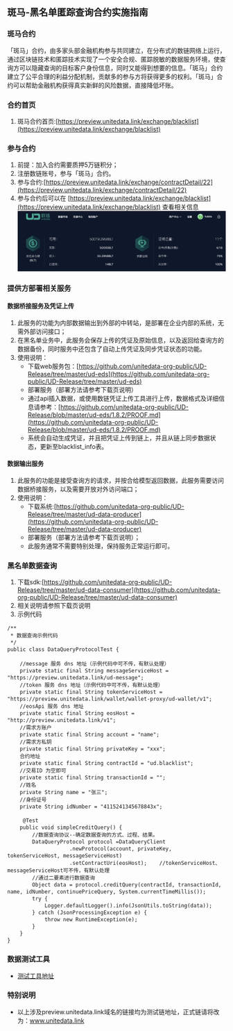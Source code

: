 ## 斑马-黑名单匿踪查询合约实施指南

### 斑马合约
  「斑马」合约，由多家头部金融机构参与共同建立，在分布式的数链网络上运行，通过区块链技术和匿踪技术实现了一个安全合规、匿踪脱敏的数据服务环境，使查询方可以隐藏查询的目标客户身份信息，同时又能得到想要的信息。「斑马」合约建立了公平合理的利益分配机制，贡献多的参与方将获得更多的权利。「斑马」合约可以帮助金融机构获得真实新鲜的风险数据，直接降低坏账。

### 合约首页
1. 斑马合约首页:[https://preview.unitedata.link/exchange/blacklist](https://preview.unitedata.link/exchange/blacklist) 

### 参与合约
1. 前提：加入合约需要质押5万链积分；
2. 注册数链账号，参与「斑马」合约。
3. 参与合约:[https://preview.unitedata.link/exchange/contractDetail/22](https://preview.unitedata.link/exchange/contractDetail/22)
4. 参与合约后可以在 [https://preview.unitedata.link/exchange/blacklist](https://preview.unitedata.link/exchange/blacklist) 查看相关信息
![image](images/banma_quick_start.png)


### 提供方部署相关服务
#### 数据桥接服务及凭证上传
1. 此服务的功能为内部数据输出到外部的中转站，是部署在企业内部的系统，无需外部访问接口；
2. 在黑名单业务中，此服务会保存上传的凭证及原始信息，以及返回给查询方的数据备份，同时服务中还包含了自动上传凭证及同步凭证状态的功能。
3. 使用说明：
	* 下载web服务包：[https://github.com/unitedata-org-public/UD-Release/tree/master/ud-eds](https://github.com/unitedata-org-public/UD-Release/tree/master/ud-eds)
	* 部署服务（部署方法请参考下载页说明）
	* 通过api插入数据，或使用数链凭证上传工具进行上传，数据格式及详细信息请参考：[https://github.com/unitedata-org-public/UD-Release/blob/master/ud-eds/1.8.2/PROOF.md](https://github.com/unitedata-org-public/UD-Release/blob/master/ud-eds/1.8.2/PROOF.md)
	* 系统会自动生成凭证，并且把凭证上传到链上，并且从链上同步数据状态，更新至blacklist_info表。

#### 数据输出服务
1. 此服务的功能是接受查询方的请求，并按合给模型返回数据，此服务需要访问数据桥接服务，以及需要开放对外访问端口；
3. 使用说明：
	* 下载系统:[https://github.com/unitedata-org-public/UD-Release/tree/master/ud-data-producer](https://github.com/unitedata-org-public/UD-Release/tree/master/ud-data-producer)
	* 部署服务（部署方法请参考下载页说明）；
	* 此服务通常不需要特别处理，保持服务正常运行即可。


### 黑名单数据查询
1. 下载sdk:[https://github.com/unitedata-org-public/UD-Release/tree/master/ud-data-consumer](https://github.com/unitedata-org-public/UD-Release/tree/master/ud-data-consumer)
2. 相关说明请参照下载页说明
3. 示例代码

````
/**
 * 数据查询示例代码
 */
public class DataQueryProtocolTest {

	//message 服务 dns 地址（示例代码中可不传，有默认处理）
    private static final String messageServiceHost = "https://preview.unitedata.link/ud-message";
    //token 服务 dns 地址（示例代码中可不传，有默认处理）
    private static final String tokenServiceHost = "https://preview.unitedata.link/wallet/wallet-proxy/ud-wallet/v1";
    //eosApi 服务 dns 地址
    private static final String eosHost = "http://preview.unitedata.link/v1";
    //需求方账户
    private static final String account = "name";
    //需求方私钥
    private static final String privateKey = "xxx";
    合约地址
    private static final String contractId = "ud.blacklist";
    //交易ID 为空即可
    private static final String transactionId = "";
    //姓名
    private String name = "张三";
    //身份证号
    private String idNumber = "4115241345678843x";

     @Test
    public void simpleCreditQuery() {
        //数据查询协议--确定数据查询的方式、过程、结果。
        DataQueryProtocol protocol =DataQueryClient
                    .newProtocol(account, privateKey, tokenServiceHost, messageServiceHost)
                    .setContractUri(eosHost);    //tokenServiceHost、messageServiceHost可不传，有默认处理
        //通过二要素进行数据查询
        Object data = protocol.creditQuery(contractId, transactionId, name, idNumber, continuePriceQuery, System.currentTimeMillis());
        try {
            Logger.defaultLogger().info(JsonUtils.toString(data));
        } catch (JsonProcessingException e) {
            throw new RuntimeException(e);
        }
    }
}
````

### 数据测试工具
* [测试工具地址](https://github.com/unitedata-org-public/UD-Release/tree/master/ud-eds/1.9.2/test-tool)

### 特别说明
* 以上涉及preview.unitedata.link域名的链接均为测试链地址，正式链请将改为：www.unitedata.link
